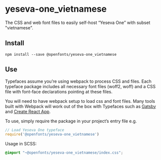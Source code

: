 
# yeseva-one_vietnamese

The CSS and web font files to easily self-host “Yeseva One” with subset "vietnamese".

## Install

`npm install --save @openfonts/yeseva-one_vietnamese`

## Use

Typefaces assume you’re using webpack to process CSS and files. Each typeface
package includes all necessary font files (woff2, woff) and a CSS file with
font-face declarations pointing at these files.

You will need to have webpack setup to load css and font files. Many tools built
with Webpack will work out of the box with Typefaces such as [Gatsby](https://github.com/gatsbyjs/gatsby)
and [Create React App](https://github.com/facebookincubator/create-react-app).

To use, simply require the package in your project’s entry file e.g.

```javascript
// Load Yeseva One typeface
require('@openfonts/yeseva-one_vietnamese')
```

Usage in SCSS:
```scss
@import "~@openfonts/yeseva-one_vietnamese/index.css";
```
